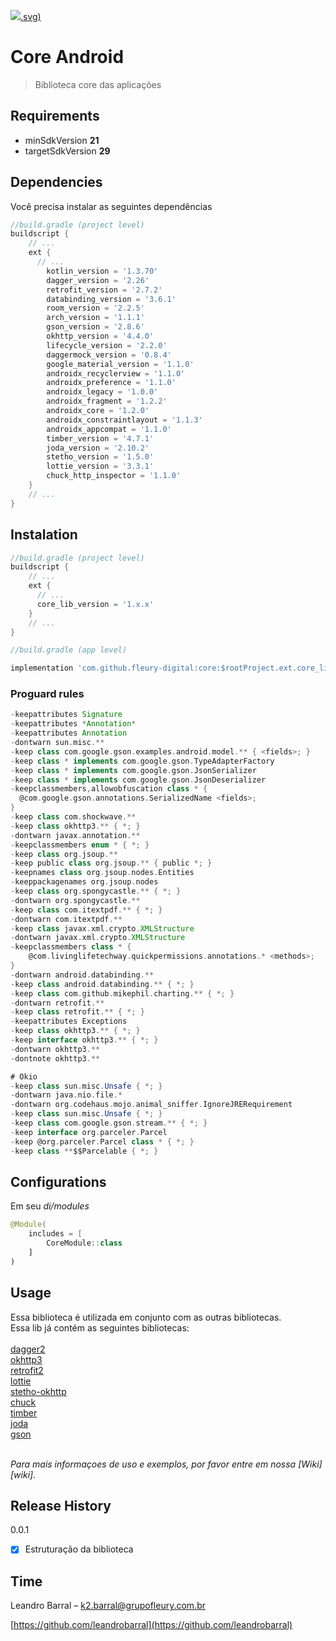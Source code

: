 [![](https://jitpack.io/v/fleury-digital/core-android).svg)](https://jitpack.io/private#fleury-digital/core-android)

# Core Android

> Biblioteca core das aplicações

## Requirements

- minSdkVersion **21**
- targetSdkVersion **29**


## Dependencies

Você precisa instalar as seguintes dependências

```groovy
//build.gradle (project level)
buildscript {
    // ...
    ext {
      // ...
        kotlin_version = '1.3.70'
        dagger_version = '2.26'
        retrofit_version = '2.7.2'
        databinding_version = '3.6.1'
        room_version = '2.2.5'
        arch_version = '1.1.1'
        gson_version = '2.8.6'
        okhttp_version = '4.4.0'
        lifecycle_version = '2.2.0'
        daggermock_version = '0.8.4'
        google_material_version = '1.1.0'
        androidx_recyclerview = '1.1.0'
        androidx_preference = '1.1.0'
        androidx_legacy = '1.0.0'
        androidx_fragment = '1.2.2'
        androidx_core = '1.2.0'
        androidx_constraintlayout = '1.1.3'
        androidx_appcompat = '1.1.0'
        timber_version = '4.7.1'
        joda_version = '2.10.2'
        stetho_version = '1.5.0'
        lottie_version = '3.3.1'
        chuck_http_inspector = '1.1.0'
    }
    // ...
}
```


## Instalation

```groovy
//build.gradle (project level)
buildscript {
    // ...
    ext {
      // ...
      core_lib_version = '1.x.x'
    }
    // ...
}
```

```groovy
//build.gradle (app level)

implementation 'com.github.fleury-digital:core:$rootProject.ext.core_lib_version'
```

### Proguard rules

```groovy
-keepattributes Signature
-keepattributes *Annotation*
-keepattributes Annotation
-dontwarn sun.misc.**
-keep class com.google.gson.examples.android.model.** { <fields>; }
-keep class * implements com.google.gson.TypeAdapterFactory
-keep class * implements com.google.gson.JsonSerializer
-keep class * implements com.google.gson.JsonDeserializer
-keepclassmembers,allowobfuscation class * {
  @com.google.gson.annotations.SerializedName <fields>;
}
-keep class com.shockwave.**
-keep class okhttp3.** { *; }
-dontwarn javax.annotation.**
-keepclassmembers enum * { *; }
-keep class org.jsoup.**
-keep public class org.jsoup.** { public *; }
-keepnames class org.jsoup.nodes.Entities
-keeppackagenames org.jsoup.nodes
-keep class org.spongycastle.** { *; }
-dontwarn org.spongycastle.**
-keep class com.itextpdf.** { *; }
-dontwarn com.itextpdf.**
-keep class javax.xml.crypto.XMLStructure
-dontwarn javax.xml.crypto.XMLStructure
-keepclassmembers class * {
    @com.livinglifetechway.quickpermissions.annotations.* <methods>;
}
-dontwarn android.databinding.**
-keep class android.databinding.** { *; }
-keep class com.github.mikephil.charting.** { *; }
-dontwarn retrofit.**
-keep class retrofit.** { *; }
-keepattributes Exceptions
-keep class okhttp3.** { *; }
-keep interface okhttp3.** { *; }
-dontwarn okhttp3.**
-dontnote okhttp3.**

# Okio
-keep class sun.misc.Unsafe { *; }
-dontwarn java.nio.file.*
-dontwarn org.codehaus.mojo.animal_sniffer.IgnoreJRERequirement
-keep class sun.misc.Unsafe { *; }
-keep class com.google.gson.stream.** { *; }
-keep interface org.parceler.Parcel
-keep @org.parceler.Parcel class * { *; }
-keep class **$$Parcelable { *; }
```

## Configurations

Em seu *di/modules*

```kotlin
@Module(
    includes = [
        CoreModule::class
    ]
)
```

## Usage

Essa biblioteca é utilizada em conjunto com as outras bibliotecas. <br />
Essa lib já contém as seguintes bibliotecas: <br /><br />
[dagger2](https://github.com/google/dagger)<br />
[okhttp3](https://github.com/square/okhttp)<br />
[retrofit2](https://github.com/square/retrofit)<br />
[lottie](https://github.com/airbnb/lottie-android)<br />
[stetho-okhttp](https://github.com/facebook/stetho)<br />
[chuck](https://github.com/jgilfelt/chuck)<br />
[timber](https://github.com/JakeWharton/timber) <br />
[joda](https://github.com/JodaOrg/joda-time)<br />
[gson](https://github.com/google/gson)<br /><br />

_Para mais informaçoes de uso e exemplos, por favor entre em nossa [Wiki][wiki]._

## Release History

0.0.1

- [x] Estruturação da biblioteca

## Time

Leandro Barral – k2.barral@grupofleury.com.br

[https://github.com/leandrobarral](https://github.com/leandrobarral)
